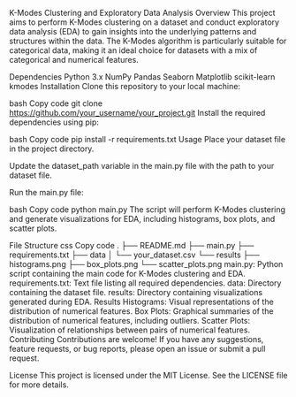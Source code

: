 K-Modes Clustering and Exploratory Data Analysis
Overview
This project aims to perform K-Modes clustering on a dataset and conduct exploratory data analysis (EDA) to gain insights into the underlying patterns and structures within the data. The K-Modes algorithm is particularly suitable for categorical data, making it an ideal choice for datasets with a mix of categorical and numerical features.

Dependencies
Python 3.x
NumPy
Pandas
Seaborn
Matplotlib
scikit-learn
kmodes
Installation
Clone this repository to your local machine:

bash
Copy code
git clone https://github.com/your_username/your_project.git
Install the required dependencies using pip:

bash
Copy code
pip install -r requirements.txt
Usage
Place your dataset file in the project directory.

Update the dataset_path variable in the main.py file with the path to your dataset file.

Run the main.py file:

bash
Copy code
python main.py
The script will perform K-Modes clustering and generate visualizations for EDA, including histograms, box plots, and scatter plots.

File Structure
css
Copy code
.
├── README.md
├── main.py
├── requirements.txt
├── data
│   └── your_dataset.csv
└── results
    ├── histograms.png
    ├── box_plots.png
    └── scatter_plots.png
main.py: Python script containing the main code for K-Modes clustering and EDA.
requirements.txt: Text file listing all required dependencies.
data: Directory containing the dataset file.
results: Directory containing visualizations generated during EDA.
Results
Histograms: Visual representations of the distribution of numerical features.
Box Plots: Graphical summaries of the distribution of numerical features, including outliers.
Scatter Plots: Visualization of relationships between pairs of numerical features.
Contributing
Contributions are welcome! If you have any suggestions, feature requests, or bug reports, please open an issue or submit a pull request.

License
This project is licensed under the MIT License. See the LICENSE file for more details.

 
